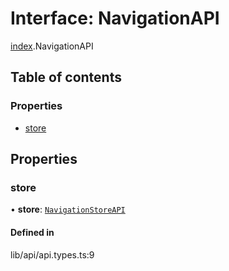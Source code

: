 # Interface: NavigationAPI

[index](../wiki/index).NavigationAPI

## Table of contents

### Properties

- [store](../wiki/index.NavigationAPI#store)

## Properties

### store

• **store**: [`NavigationStoreAPI`](../wiki/index.NavigationStoreAPI)

#### Defined in

lib/api/api.types.ts:9
